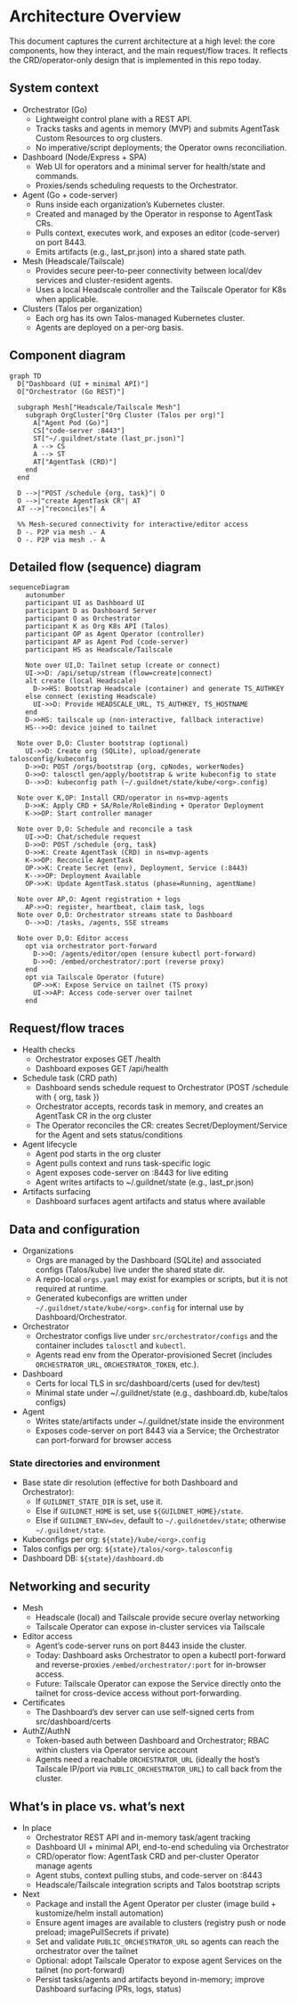 # Architecture Overview

This document captures the current architecture at a high level: the core components, how they interact, and the main request/flow traces. It reflects the CRD/operator-only design that is implemented in this repo today.

## System context

- Orchestrator (Go)
  - Lightweight control plane with a REST API.
  - Tracks tasks and agents in memory (MVP) and submits AgentTask Custom Resources to org clusters.
  - No imperative/script deployments; the Operator owns reconciliation.
- Dashboard (Node/Express + SPA)
  - Web UI for operators and a minimal server for health/state and commands.
  - Proxies/sends scheduling requests to the Orchestrator.
- Agent (Go + code-server)
  - Runs inside each organization’s Kubernetes cluster.
  - Created and managed by the Operator in response to AgentTask CRs.
  - Pulls context, executes work, and exposes an editor (code-server) on port 8443.
  - Emits artifacts (e.g., last_pr.json) into a shared state path.
- Mesh (Headscale/Tailscale)
  - Provides secure peer-to-peer connectivity between local/dev services and cluster-resident agents.
  - Uses a local Headscale controller and the Tailscale Operator for K8s when applicable.
- Clusters (Talos per organization)
  - Each org has its own Talos-managed Kubernetes cluster.
  - Agents are deployed on a per-org basis.

## Component diagram

```mermaid
graph TD
  D["Dashboard (UI + minimal API)"]
  O["Orchestrator (Go REST)"]

  subgraph Mesh["Headscale/Tailscale Mesh"]
    subgraph OrgCluster["Org Cluster (Talos per org)"]
      A["Agent Pod (Go)"]
      CS["code-server :8443"]
      ST["~/.guildnet/state (last_pr.json)"]
      A --> CS
      A --> ST
      AT["AgentTask (CRD)"]
    end
  end

  D -->|"POST /schedule {org, task}"| O
  O -->|"create AgentTask CR"| AT
  AT -->|"reconciles"| A

  %% Mesh-secured connectivity for interactive/editor access
  D -. P2P via mesh .- A
  O -. P2P via mesh .- A
```

## Detailed flow (sequence) diagram

```mermaid
sequenceDiagram
    autonumber
    participant UI as Dashboard UI
    participant D as Dashboard Server
    participant O as Orchestrator
    participant K as Org K8s API (Talos)
    participant OP as Agent Operator (controller)
    participant AP as Agent Pod (code-server)
    participant HS as Headscale/Tailscale

    Note over UI,D: Tailnet setup (create or connect)
    UI->>D: /api/setup/stream (flow=create|connect)
    alt create (local Headscale)
      D->>HS: Bootstrap Headscale (container) and generate TS_AUTHKEY
    else connect (existing Headscale)
      UI->>D: Provide HEADSCALE_URL, TS_AUTHKEY, TS_HOSTNAME
    end
    D->>HS: tailscale up (non-interactive, fallback interactive)
    HS-->>D: device joined to tailnet

  Note over D,O: Cluster bootstrap (optional)
    UI->>D: Create org (SQLite), upload/generate talosconfig/kubeconfig
    D->>O: POST /orgs/bootstrap {org, cpNodes, workerNodes}
    O->>O: talosctl gen/apply/bootstrap & write kubeconfig to state
    O-->>D: kubeconfig path (~/.guildnet/state/kube/<org>.config)

  Note over K,OP: Install CRD/operator in ns=mvp-agents
    D->>K: Apply CRD + SA/Role/RoleBinding + Operator Deployment
    K->>OP: Start controller manager

  Note over D,O: Schedule and reconcile a task
    UI->>D: Chat/schedule request
    D->>O: POST /schedule {org, task}
    O->>K: Create AgentTask (CRD) in ns=mvp-agents
    K->>OP: Reconcile AgentTask
    OP->>K: Create Secret (env), Deployment, Service (:8443)
    K-->>OP: Deployment Available
    OP->>K: Update AgentTask.status (phase=Running, agentName)

  Note over AP,O: Agent registration + logs
    AP->>O: register, heartbeat, claim task, logs
  Note over O,D: Orchestrator streams state to Dashboard
    O-->>D: /tasks, /agents, SSE streams

  Note over D,O: Editor access
    opt via orchestrator port-forward
      D->>O: /agents/editor/open (ensure kubectl port-forward)
      D->>O: /embed/orchestrator/:port (reverse proxy)
    end
    opt via Tailscale Operator (future)
      OP->>K: Expose Service on tailnet (TS proxy)
      UI->>AP: Access code-server over tailnet
    end
```

## Request/flow traces

- Health checks
  - Orchestrator exposes GET /health
  - Dashboard exposes GET /api/health
- Schedule task (CRD path)
  - Dashboard sends schedule request to Orchestrator (POST /schedule with { org, task })
  - Orchestrator accepts, records task in memory, and creates an AgentTask CR in the org cluster
  - The Operator reconciles the CR: creates Secret/Deployment/Service for the Agent and sets status/conditions
- Agent lifecycle
  - Agent pod starts in the org cluster
  - Agent pulls context and runs task-specific logic
  - Agent exposes code-server on :8443 for live editing
  - Agent writes artifacts to ~/.guildnet/state (e.g., last_pr.json)
- Artifacts surfacing
  - Dashboard surfaces agent artifacts and status where available

## Data and configuration

- Organizations
  - Orgs are managed by the Dashboard (SQLite) and associated configs (Talos/kube) live under the shared state dir.
  - A repo-local `orgs.yaml` may exist for examples or scripts, but it is not required at runtime.
  - Generated kubeconfigs are written under `~/.guildnet/state/kube/<org>.config` for internal use by Dashboard/Orchestrator.
- Orchestrator
  - Orchestrator configs live under `src/orchestrator/configs` and the container includes `talosctl` and `kubectl`.
  - Agents read env from the Operator-provisioned Secret (includes `ORCHESTRATOR_URL`, `ORCHESTRATOR_TOKEN`, etc.).
- Dashboard
  - Certs for local TLS in src/dashboard/certs (used for dev/test)
  - Minimal state under ~/.guildnet/state (e.g., dashboard.db, kube/talos configs)
- Agent
  - Writes state/artifacts under ~/.guildnet/state inside the environment
  - Exposes code-server on port 8443 via a Service; the Orchestrator can port-forward for browser access

### State directories and environment

- Base state dir resolution (effective for both Dashboard and Orchestrator):
  - If `GUILDNET_STATE_DIR` is set, use it.
  - Else if `GUILDNET_HOME` is set, use `${GUILDNET_HOME}/state`.
  - Else if `GUILDNET_ENV=dev`, default to `~/.guildnetdev/state`; otherwise `~/.guildnet/state`.
- Kubeconfigs per org: `${state}/kube/<org>.config`
- Talos configs per org: `${state}/talos/<org>.talosconfig`
- Dashboard DB: `${state}/dashboard.db`

## Networking and security

- Mesh
  - Headscale (local) and Tailscale provide secure overlay networking
  - Tailscale Operator can expose in-cluster services via Tailscale
- Editor access
  - Agent’s code-server runs on port 8443 inside the cluster.
  - Today: Dashboard asks Orchestrator to open a kubectl port-forward and reverse-proxies `/embed/orchestrator/:port` for in-browser access.
  - Future: Tailscale Operator can expose the Service directly onto the tailnet for cross-device access without port-forwarding.
- Certificates
  - The Dashboard’s dev server can use self-signed certs from src/dashboard/certs
- AuthZ/AuthN
  - Token-based auth between Dashboard and Orchestrator; RBAC within clusters via Operator service account
  - Agents need a reachable `ORCHESTRATOR_URL` (ideally the host’s Tailscale IP/port via `PUBLIC_ORCHESTRATOR_URL`) to call back from the cluster.

## What’s in place vs. what’s next

- In place
  - Orchestrator REST API and in-memory task/agent tracking
  - Dashboard UI + minimal API, end-to-end scheduling via Orchestrator
  - CRD/operator flow: AgentTask CRD and per-cluster Operator manage agents
  - Agent stubs, context pulling stubs, and code-server on :8443
  - Headscale/Tailscale integration scripts and Talos bootstrap scripts
- Next
  - Package and install the Agent Operator per cluster (image build + kustomize/helm install automation)
  - Ensure agent images are available to clusters (registry push or node preload; imagePullSecrets if private)
  - Set and validate `PUBLIC_ORCHESTRATOR_URL` so agents can reach the orchestrator over the tailnet
  - Optional: adopt Tailscale Operator to expose agent Services on the tailnet (no port-forward)
  - Persist tasks/agents and artifacts beyond in-memory; improve Dashboard surfacing (PRs, logs, status)
